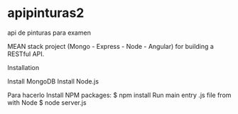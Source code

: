 # apipinturas2
api de pinturas para examen

MEAN stack project (Mongo - Express - Node - Angular) for building a RESTful API. 

Installation

Install MongoDB
Install Node.js

Para hacerlo Install NPM packages:
$ npm install
Run main entry .js file from with Node
$ node server.js
